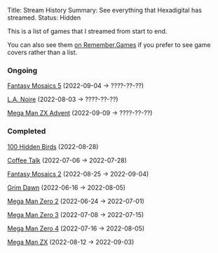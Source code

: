 Title: Stream History
Summary: See everything that Hexadigital has streamed.
Status: Hidden

This is a list of games that I streamed from start to end.

You can also see them [on Remember.Games](https://remember.games/customlist/17/) if you prefer to see game covers rather than a list.

### Ongoing
[Fantasy Mosaics 5](https://remember.games/game/6529/fantasy-mosaics-5/) (2022-09-04 -> ????-??-??)

[L.A. Noire](https://remember.games/game/4207/la-noire/) (2022-08-03 -> ????-??-??)

[Mega Man ZX Advent](https://remember.games/game/2294/mega-man-zx-advent/) (2022-09-09 -> ????-??-??)

### Completed
[100 Hidden Birds](https://remember.games/game/6444/100-hidden-birds/) (2022-08-28)

[Coffee Talk](https://remember.games/game/718/coffee-talk/) (2022-07-06 -> 2022-07-28)

[Fantasy Mosaics 2](https://remember.games/game/6395/fantasy-mosaics-2/) (2022-08-25 -> 2022-09-04)

[Grim Dawn](https://remember.games/game/178/grim-dawn/) (2022-06-16 -> 2022-08-05)

[Mega Man Zero 2](https://remember.games/game/4361/mega-man-zero-2/) (2022-06-24 -> 2022-07-01)

[Mega Man Zero 3](https://remember.games/game/4374/mega-man-zero-3/) (2022-07-08 -> 2022-07-15)

[Mega Man Zero 4](https://remember.games/game/4372/mega-man-zero-4/) (2022-07-16 -> 2022-08-05)

[Mega Man ZX](https://remember.games/game/2297/mega-man-zx/) (2022-08-12 -> 2022-09-03)